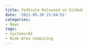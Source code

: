 ```yaml
---
title: FedScale Released on GitHub
date: '2021-05-30 21:04:51'
categories:
- News
tags:
- Systems+AI
- Wide-Area Computing
---
```


